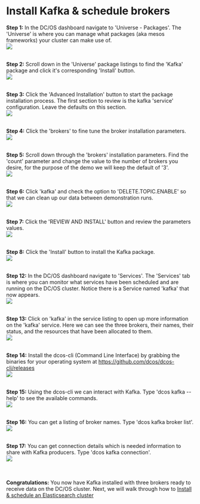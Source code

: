 # Install Kafka & schedule brokers

<b>Step 1:</b> In the DC/OS dashboard navigate to 'Universe - Packages'.  The 'Universe' is where you can manage what packages (aka mesos frameworks) your cluster can make use of.<br>
<img src="01.png"/>

<br><b>Step 2:</b> Scroll down in the 'Universe' package listings to find the 'Kafka' package and click it's corresponding 'Install' button.<br>
<img src="02.png"/>

<br><b>Step 3:</b> Click the 'Advanced Installation' button to start the package installation process.  The first section to review is the kafka 'service' configuration. Leave the defaults on this section.<br>
<img src="03.png"/>

<br><b>Step 4:</b> Click the 'brokers' to fine tune the broker installation parameters.<br>
<img src="04.png"/>

<br><b>Step 5:</b> Scroll down through the 'brokers' installation parameters.  Find the 'count' parameter and change the value to the number of brokers you desire, for the purpose of the demo we will keep the default of '3'.<br>
<img src="05.png"/>

<br><b>Step 6:</b> Click 'kafka' and check the option to 'DELETE.TOPIC.ENABLE' so that we can clean up our data between demonstration runs.<br>
<img src="06.png"/>

<br><b>Step 7:</b> Click the 'REVIEW AND INSTALL' button and review the parameters values.<br>
<img src="7.png"/>

<br><b>Step 8:</b> Click the 'Install' button to install the Kafka package.<br>
<img src="08.png"/>



<br><b>Step 12:</b> In the DC/OS dashboard navigate to 'Services'.  The 'Services' tab is where you can monitor what services have been scheduled and are running on the DC/OS cluster.  Notice there is a Service named 'kafka' that now appears.<br>
<img src="12.png"/>

<br><b>Step 13:</b> Click on 'kafka' in the service listing to open up more information on the 'kafka' service.  Here we can see the three brokers, their names, their status, and the resources that have been allocated to them.<br>
<img src="13.png"/>

<br><b>Step 14:</b> Install the dcos-cli (Command Line Interface) by grabbing the binaries for your operating system at <a href="https://github.com/dcos/dcos-cli/releases">https://github.com/dcos/dcos-cli/releases</a><br>
<img src="14.png"/>

<br><b>Step 15:</b> Using the dcos-cli we can interact with Kafka.  Type 'dcos kafka --help' to see the available commands.<br>
<img src="15.png"/>

<br><b>Step 16:</b> You can get a listing of broker names.  Type 'dcos kafka broker list'.<br>
<img src="16.png"/>

<br><b>Step 17:</b> You can get connection details which is needed information to share with Kafka producers.  Type 'dcos kafka connection'.<br>
<img src="17.png"/>

<br><br><b>Congratulations:</b> You now have Kafka installed with three brokers ready to receive data on the DC/OS cluster.  Next, we will walk through how to <a href="../docs/es-setup.md">Install & schedule an Elasticsearch cluster</a>
